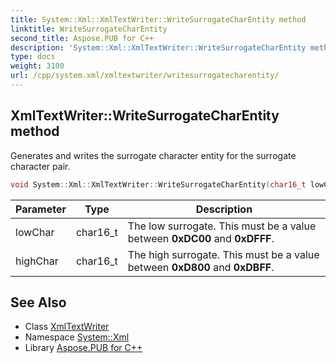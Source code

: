 ```yaml
---
title: System::Xml::XmlTextWriter::WriteSurrogateCharEntity method
linktitle: WriteSurrogateCharEntity
second_title: Aspose.PUB for C++
description: 'System::Xml::XmlTextWriter::WriteSurrogateCharEntity method. Generates and writes the surrogate character entity for the surrogate character pair in C++.'
type: docs
weight: 3100
url: /cpp/system.xml/xmltextwriter/writesurrogatecharentity/
---
```

## XmlTextWriter::WriteSurrogateCharEntity method


Generates and writes the surrogate character entity for the surrogate character pair.

```cpp
void System::Xml::XmlTextWriter::WriteSurrogateCharEntity(char16_t lowChar, char16_t highChar) override
```


| Parameter | Type | Description |
| --- | --- | --- |
| lowChar | char16_t | The low surrogate. This must be a value between **0xDC00** and **0xDFFF**. |
| highChar | char16_t | The high surrogate. This must be a value between **0xD800** and **0xDBFF**. |

## See Also

* Class [XmlTextWriter](../)
* Namespace [System::Xml](../../)
* Library [Aspose.PUB for C++](../../../)
